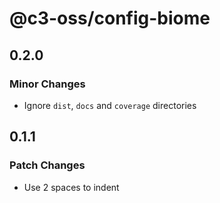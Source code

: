 # @c3-oss/config-biome

## 0.2.0

### Minor Changes

- Ignore `dist`, `docs` and `coverage` directories

## 0.1.1

### Patch Changes

- Use 2 spaces to indent

